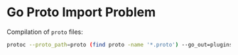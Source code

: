 # Go Proto Import Problem

Compilation of `proto` files:

```bash
protoc --proto_path=proto (find proto -name '*.proto') --go_out=plugins=grpc:.
```